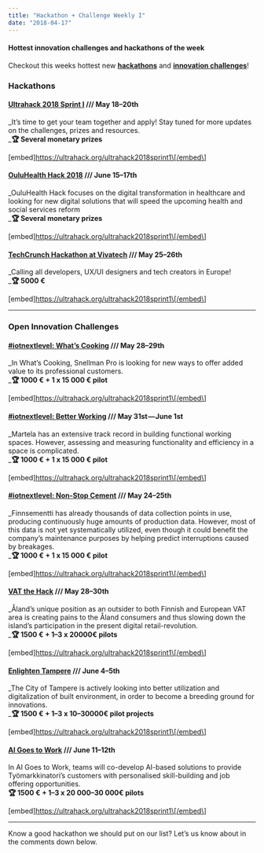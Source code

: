 ```yaml
---
title: "Hackathon + Challenge Weekly I"
date: "2018-04-17"
---
```


#### Hottest innovation challenges and hackathons of the week

Checkout this weeks hottest new [**hackathons**](#efcc) and [**innovation challenges**](#4545)!

### Hackathons

#### [Ultrahack 2018 Sprint I](https://ultrahack.org/ultrahack2018sprint1) /// May 18–20th

_It’s time to get your team together and apply! Stay tuned for more updates on the challenges, prizes and resources.  
_**🏆 Several monetary prizes**

\[embed\]https://ultrahack.org/ultrahack2018sprint1\[/embed\]

#### [OuluHealth Hack 2018](https://ultrahack.org/ouluhealthhack) /// June 15–17th

_OuluHealth Hack focuses on the digital transformation in healthcare and looking for new digital solutions that will speed the upcoming health and social services reform  
_**🏆 Several monetary prizes**

\[embed\]https://ultrahack.org/ultrahack2018sprint1\[/embed\]

#### [TechCrunch Hackathon at Vivatech](https://techcrunch.com/events/techcrunch-hackathon-at-vivatech/) /// May 25–26th

_Calling all developers, UX/UI designers and tech creators in Europe!  
_**🏆 5000 €**

\[embed\]https://ultrahack.org/ultrahack2018sprint1\[/embed\]

---

### Open Innovation Challenges

#### [#iotnextlevel: What’s Cooking](https://app.industryhack.com/challenges/whatscooking/) /// May 28–29th

_In What’s Cooking, Snellman Pro is looking for new ways to offer added value to its professional customers.  
_**🏆 1000 € + 1 x 15 000 € pilot**

\[embed\]https://ultrahack.org/ultrahack2018sprint1\[/embed\]

#### [#iotnextlevel: Better Working](https://app.industryhack.com/challenges/betterworking/) /// May 31st — June 1st

_Martela has an extensive track record in building functional working spaces. However, assessing and measuring functionality and efficiency in a space is complicated.  
_**🏆 1000 € + 1 x 15 000 € pilot**

\[embed\]https://ultrahack.org/ultrahack2018sprint1\[/embed\]

#### [#iotnextlevel: Non-Stop Cement](https://app.industryhack.com/challenges/nonstopcement/) /// May 24–25th

_Finnsementti has already thousands of data collection points in use, producing continuously huge amounts of production data. However, most of this data is not yet systematically utilized, even though it could benefit the company’s maintenance purposes by helping predict interruptions caused by breakages.  
_**🏆 1000 € + 1 x 15 000 € pilot**

\[embed\]https://ultrahack.org/ultrahack2018sprint1\[/embed\]

#### [VAT the Hack](https://app.industryhack.com/challenges/vatthehack/) /// May 28–30th

_Åland’s unique position as an outsider to both Finnish and European VAT area is creating pains to the Åland consumers and thus slowing down the island’s participation in the present digital retail-revolution.  
_**🏆 1500 € + 1–3 x 20000€ pilots**

\[embed\]https://ultrahack.org/ultrahack2018sprint1\[/embed\]

#### [Enlighten Tampere](https://app.industryhack.com/challenges/enlightentampere/) /// June 4–5th

_The City of Tampere is actively looking into better utilization and digitalization of built environment, in order to become a breeding ground for innovations.  
_**🏆 1500 € + 1–3 x 10–30000€ pilot projects**

\[embed\]https://ultrahack.org/ultrahack2018sprint1\[/embed\]

#### [AI Goes to Work](https://app.industryhack.com/challenges/aigoestowork/) /// June 11–12th

In AI Goes to Work, teams will co-develop AI-based solutions to provide Työmarkkinatori’s customers with personalised skill-building and job offering opportunities.  
**🏆 1500 € + 1–3 x 20 000–30 000€ pilots**

\[embed\]https://ultrahack.org/ultrahack2018sprint1\[/embed\]

---

Know a good hackathon we should put on our list? Let’s us know about in the comments down below.
